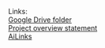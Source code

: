 Links:<br>
[Google Drive folder](https://drive.google.com/drive/folders/1eqc1Gei3hm0qHChs8IBiM5XvyekgtXL5)<br>
[Project overview statement](https://docs.google.com/document/d/1JH-HxODtakMs9jBycG0JWcCHDfGfe0iEGJikHyyg0W0/edit)<br>
[AiLinks](https://github.com/ZPR-PJATK/.github/blob/432e4e96bafc483bfe5c008c528c4edd143511c6/AILinks/AILinks.md)
